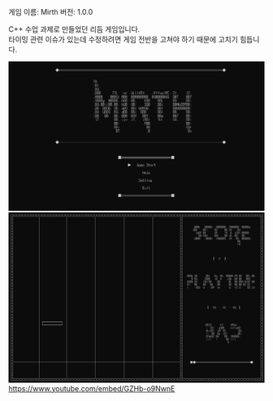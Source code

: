게임 이름: Mirth
버전: 1.0.0

C++ 수업 과제로 만들었던 리듬 게임입니다.<br>
타이밍 관련 이슈가 있는데 수정하려면 게임 전반을 고쳐야 하기 때문에 고치기 힘듭니다.

<img src="https://github.com/wndudwkd003/Cpp_Console_Rythm_Game/blob/main/%EB%A9%94%EC%9D%B8.JPG"></img>   
<img src="https://github.com/wndudwkd003/Cpp_Console_Rythm_Game/blob/main/%ED%94%8C%EB%A0%88%EC%9D%B4.JPG"></img>   
https://www.youtube.com/embed/GZHb-o9NwnE
